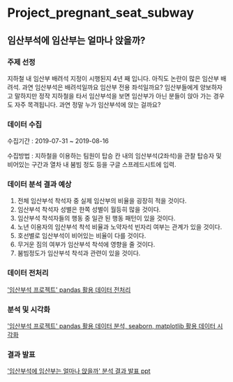 # Project_pregnant_seat_subway

## 임산부석에 임산부는 얼마나 앉을까?

### 주제 선정

지하철 내 임산부 배려석 지정이 시행된지 4년 째 입니다. 아직도 논란이 많은 임산부 배려석. 과연 임산부석은 배려석일까요 임산부 전용 좌석일까요? 임산부들에게 양보하자고 말하지만 정작 지하철을 타서 임산부석을 보면 임산부가 아닌 분들이 앉아 가는 경우도 자주 목격됩니다. 과연 정말 누가 임산부석에 앉는 걸까요?


### 데이터 수집

수집기간 : 2019-07-31 ~ 2019-08-16

수집방법 : 지하철을 이용하는 팀원이 탑승 칸 내의 임산부석(2좌석)을 관찰 탑승자 및 비어있는 구간과 열차 내 붐빔 정도 등을 구글 스프레드시트에 입력.


### 데이터 분석 결과 예상

1. 전체 임산부석 착석자 중 실제 임산부의 비율을 굉장히 적을 것이다.
2. 임산부석 착석자 성별은 한쪽 성별이 월등히 많을 것이다.
3. 임산부석 착석자들의 행동 중 일관 된 행동 패턴이 있을 것이다.
4. 노년 이용자의 임산부석 착석 비율과 노약자석 빈자리 여부는 관계가 있을 것이다.
5. 호선별로 임산부석이 비어있는 비율이 다를 것이다.
6. 무거운 짐의 여부가 임산부석 착석에 영향을 줄 것이다.
7. 붐빔정도가 임산부석 착석과 관련이 있을 것이다.

### 데이터 전처리
['임산부석 프로젝트' pandas 활용 데이터 전처리](./데이터_전처리.ipynb)


### 분석 및 시각화
['임산부석 프로젝트' pandas 활용 데이터 분석, seaborn, matplotlib 활용 데이터 시각화](./분석_및_시각화.ipynb)

### 결과 발표

['임산부석에 임산부는 얼마나 앉을까' 분석 결과 발표 ppt](./발표ppt.pdf)